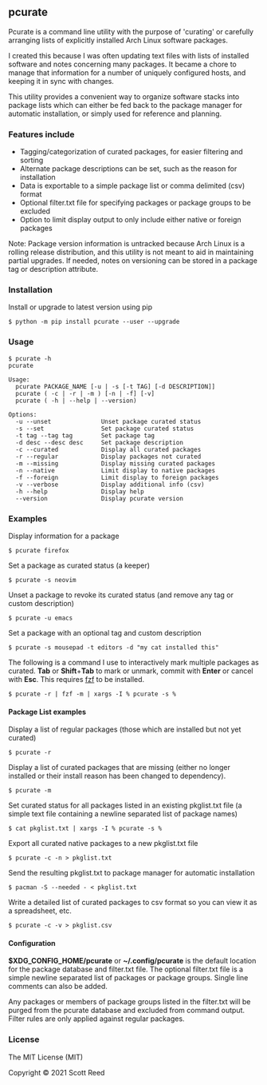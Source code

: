 ## pcurate

Pcurate is a command line utility with the purpose of 'curating' or carefully arranging lists of explicitly installed Arch Linux software packages.

I created this because I was often updating text files with lists of installed software and notes concerning many packages.  It became a chore to manage that information for a number of uniquely configured hosts, and keeping it in sync with changes.

This utility provides a convenient way to organize software stacks into package lists which can either be fed back to the package manager for automatic installation, or simply used for reference and planning.

### Features include

 - Tagging/categorization of curated packages, for easier filtering and sorting
 - Alternate package descriptions can be set, such as the reason for installation
 - Data is exportable to a simple package list or comma delimited (csv) format
 - Optional filter.txt file for specifying packages or package groups to be excluded
 - Option to limit display output to only include either native or foreign packages

Note:  Package version information is untracked because Arch Linux is a rolling release distribution, and this utility is not meant to aid in maintaining partial upgrades.  If needed, notes on versioning can be stored in a package tag or description attribute.

###  Installation

Install or upgrade to latest version using pip

	$ python -m pip install pcurate --user --upgrade

### Usage

	$ pcurate -h
	pcurate

	Usage:
	  pcurate PACKAGE_NAME [-u | -s [-t TAG] [-d DESCRIPTION]]
	  pcurate ( -c | -r | -m ) [-n | -f] [-v]
	  pcurate ( -h | --help | --version)

	Options:
	  -u --unset              Unset package curated status
	  -s --set                Set package curated status
	  -t tag --tag tag        Set package tag
	  -d desc --desc desc     Set package description
	  -c --curated            Display all curated packages
	  -r --regular            Display packages not curated
	  -m --missing            Display missing curated packages
	  -n --native             Limit display to native packages
      -f --foreign            Limit display to foreign packages
	  -v --verbose            Display additional info (csv)
	  -h --help               Display help
	  --version               Display pcurate version

### Examples

Display information for a package

	$ pcurate firefox

Set a package as curated status (a keeper)

	$ pcurate -s neovim

Unset a package to revoke its curated status (and remove any tag or custom description)

	$ pcurate -u emacs

Set a package with an optional tag and custom description

	$ pcurate -s mousepad -t editors -d "my cat installed this"


The following is a command I use to interactively mark multiple packages as curated.  **Tab** or **Shift**+**Tab** to mark or unmark, commit with **Enter** or cancel with **Esc**.  This requires [fzf](https://archlinux.org/packages/community/x86_64/fzf/) to be installed.

	$ pcurate -r | fzf -m | xargs -I % pcurate -s %

#### Package List examples

Display a list of regular packages (those which are installed but not yet curated)

	$ pcurate -r

Display a list of curated packages that are missing (either no longer installed or their install reason has been changed to dependency).

	$ pcurate -m

Set curated status for all packages listed in an existing pkglist.txt file (a simple text file containing a newline separated list of package names)

	$ cat pkglist.txt | xargs -I % pcurate -s %

Export all curated native packages to a new pkglist.txt file

	$ pcurate -c -n > pkglist.txt

Send the resulting pkglist.txt to package manager for automatic installation

	$ pacman -S --needed - < pkglist.txt

Write a detailed list of curated packages to csv format so you can view it as a spreadsheet, etc.

	$ pcurate -c -v > pkglist.csv

#### Configuration

**$XDG_CONFIG_HOME/pcurate** or **~/.config/pcurate** is the default location for the package database and filter.txt file.  The optional filter.txt file is a simple newline separated list of packages or package groups.  Single line comments can also be added.

Any packages or members of package groups listed in the filter.txt will be purged from the pcurate database and excluded from command output.  Filter rules are only applied against regular packages.

### License
The MIT License (MIT)

Copyright © 2021 Scott Reed